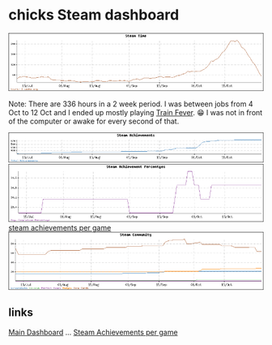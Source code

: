 chicks Steam dashboard
======================

![steam time](steam_time.png)

Note:  There are 336 hours in a 2 week period.  I was between jobs from 4 Oct to 12 Oct and I ended up mostly playing [Train Fever](http://store.steampowered.com/app/304730/).  :grin:  I was not in front of the computer or awake for every second of that. 

![steam achievements](steam_achievements.png)
![steam achievements](steam_achievement_percentage.png)
[steam achievements per game](steam_achievements.md)
![steam community](steam_community.png)

links
-----
[Main Dashboard](README.md) ...
[Steam Achievements per game](steam_achievements.md)
